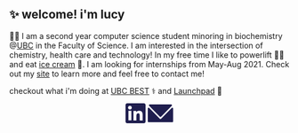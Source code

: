 ## ✨ welcome! i'm lucy 
👩‍💻 I am a second year computer science student minoring in biochemistry @[UBC](https://ubc.ca) in the Faculty of Science. I am interested in the intersection of chemistry, health care and technology! In my free time I like to powerlift 🏋️‍♀️ and eat [ice cream](https://www.madebymarcus.ca/) 🍦. I am looking for internships from May-Aug 2021. Check out my [site](https://haolucy.tech/) to learn more and feel free to contact me!

checkout what i'm doing at [UBC BEST](https://github.com/UBC-BEST) ⚕️ and [Launchpad](https://github.com/orgs/ubclaunchpad/teams/analytics) 🚀

<p align="center">
	<a href="https://linkedin.com/in/lucy-hao"><img src="LinkedInDark.svg"></a>
	<a href="mailto:hao.lucyy@gmail.com"><img src="EmailDark.svg"></a>
</p>

<!-- - developer @ [Launchpad](https://ubclaunchpad.com/) 🚀 -->
<!-- - outreach team @[Starhacks](https://www.starhacks.tech/) 🌟 -->




